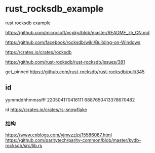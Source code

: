 # rust_rocksdb_example
rust rocksdb example


https://github.com/microsoft/vcpkg/blob/master/README_zh_CN.md


https://github.com/facebook/rocksdb/wiki/Building-on-Windows

https://crates.io/crates/rocksdb

https://github.com/rust-rocksdb/rust-rocksdb/issues/381

get_pinned
https://github.com/rust-rocksdb/rust-rocksdb/pull/345




## id
yymmddhhmmssfff
220504170416111
6887650413378670482 


id
https://crates.io/crates/rs-snowflake


### 结构
https://www.cnblogs.com/yjmyzz/p/15586087.html
https://github.com/paritytech/parity-common/blob/master/kvdb-rocksdb/src/lib.rs